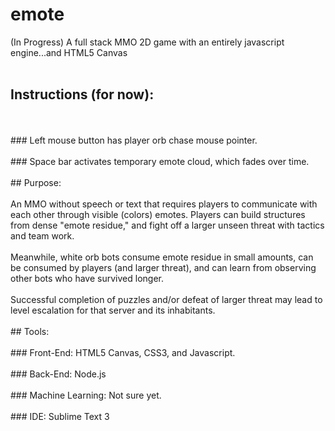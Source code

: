 # emote
(In Progress) A full stack MMO 2D game with an entirely javascript engine...and HTML5 Canvas
<br/>
<br/>
## Instructions (for now):
<br/>
<br/>
### Left mouse button has player orb chase mouse pointer.
<br/>
<br/>
### Space bar activates temporary emote cloud, which fades over time.
<br/>
<br/>
## Purpose:
<br/>
<br/>
An MMO without speech or text that requires players to communicate with each other 
through visible (colors) emotes. Players can build structures from dense "emote residue," 
and fight off a larger unseen threat with tactics and team work.
<br/>
<br/>
Meanwhile, white orb bots consume emote residue in small amounts, can be consumed by 
players (and larger threat), and can learn from observing other bots who have survived longer.
<br/>
<br/>
Successful completion of puzzles and/or defeat of larger threat may lead to level escalation for
that server and its inhabitants.
<br/>
<br/>
## Tools:
<br/>
<br/>
### Front-End: HTML5 Canvas, CSS3, and Javascript.
<br/>
<br/>
### Back-End: Node.js
<br/>
<br/>
### Machine Learning: Not sure yet.
<br/>
<br/>
### IDE: Sublime Text 3